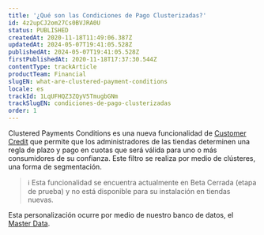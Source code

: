 ```yaml
---
title: '¿Qué son las Condiciones de Pago Clusterizadas?'
id: 4z2upCJ2om27Cs0BVJRA0U
status: PUBLISHED
createdAt: 2020-11-18T11:49:06.387Z
updatedAt: 2024-05-07T19:41:05.528Z
publishedAt: 2024-05-07T19:41:05.528Z
firstPublishedAt: 2020-11-18T17:37:30.544Z
contentType: trackArticle
productTeam: Financial
slugEN: what-are-clustered-payment-conditions
locale: es
trackId: 1LqUFHQZ3ZQyV5TmugbGNm
trackSlugEN: condiciones-de-pago-clusterizadas
order: 1
---
```


Clustered Payments Conditions es una nueva funcionalidad de [Customer Credit](https://help.vtex.com/es/announcements/de-credito-aos-seus-melhores-clientes-com-o-customer-credit--6M2V1Oc1UIaGSM6QayWkmq?&utm_source=autocomplete "Customer Credit") que permite que los administradores de las tiendas determinen una regla de plazo y pago en cuotas que será válida para uno o más consumidores de su confianza. Este filtro se realiza por medio de clústeres, una forma de segmentación.

> ℹ️ Esta funcionalidad se encuentra actualmente en Beta Cerrada (etapa de prueba) y no está disponible para su instalación en tiendas nuevas.

Esta personalización ocurre por medio de nuestro banco de datos, el [Master Data](https://help.vtex.com/es/tutorial/what-is-master-data--4otjBnR27u4WUIciQsmkAw "Master Data").
